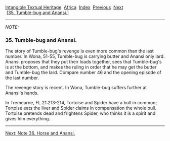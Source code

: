 [Intangible Textual Heritage](../../index)  [Africa](../index) 
[Index](index)  [Previous](jas034n)  [Next](jas036n)   
 \[[35. Tumble-bug and Anansi.](jas035)\]

------------------------------------------------------------------------

*NOTE:* 

### 35. Tumble-bug and Anansi.

The story of Tumble-bug's revenge is even more common than the last
number. In Wona, 51-55, Tumble-bug is carrying butter and Anansi only
lard. Anansi proposes that they put their loads together, sees that
Tumble-bug's is at the bottom, and makes the ruling in order that he may
get the butter and Tumble-bug the lard. Compare number 46 and the
opening episode of the last number.

The revenge story is recent. In Wona, Tumble-bug suffers further at
Anansi's hands.

In Tremearne, FL 21:213-214, Tortoise and Spider have a bull in common;
Tortoise eats the liver and Spider claims in compensation the whole
bull. Tortoise pretends dead and frightens Spider, who thinks it is a
spirit and gives him everything.

------------------------------------------------------------------------

[Next: Note 36. Horse and Anansi.](jas036n)
